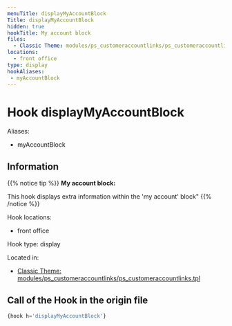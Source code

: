 ```yaml
---
menuTitle: displayMyAccountBlock
Title: displayMyAccountBlock
hidden: true
hookTitle: My account block
files:
  - Classic Theme: modules/ps_customeraccountlinks/ps_customeraccountlinks.tpl
locations:
  - front office
type: display
hookAliases:
 - myAccountBlock
---
```


# Hook displayMyAccountBlock

Aliases: 
 - myAccountBlock



## Information

{{% notice tip %}}
**My account block:** 

This hook displays extra information within the 'my account' block"
{{% /notice %}}

Hook locations: 
  - front office

Hook type: display

Located in: 
  - [Classic Theme: modules/ps_customeraccountlinks/ps_customeraccountlinks.tpl](https://github.com/PrestaShop/classic-theme/blob/develop/modules/ps_customeraccountlinks/ps_customeraccountlinks.tpl)

## Call of the Hook in the origin file

```php
{hook h='displayMyAccountBlock'}
```